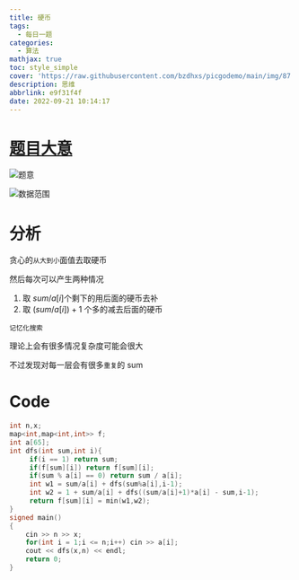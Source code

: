 ```yaml
---
title: 硬币
tags:
  - 每日一题
categories:
  - 算法
mathjax: true
toc: style_simple
cover: 'https://raw.githubusercontent.com/bzdhxs/picgodemo/main/img/87.JPG'
description: 思维
abbrlink: e9f31f4f
date: 2022-09-21 10:14:17
---
```


# [题目大意](http://oj.daimayuan.top/course/10/problem/815)

![题意](https://cdn.jsdelivr.net/gh/bzdhxs/picgodemo/img/image-20220829093726044.png)

![数据范围](https://cdn.jsdelivr.net/gh/bzdhxs/picgodemo/img/image-20220829093732479.png)



# 分析

贪心的``从大到小``面值去取硬币

然后每次可以产生两种情况

1. 取 $sum/a[i]$个剩下的用后面的硬币去补
2. 取 $(sum/a[i])+1$ 个多的减去后面的硬币

``记忆化搜索``

理论上会有很多情况复杂度可能会很大

不过发现对每一层会有很多``重复``的 sum

# Code

```cpp
int n,x;
map<int,map<int,int>> f;
int a[65];
int dfs(int sum,int i){
     if(i == 1) return sum;
     if(f[sum][i]) return f[sum][i];
     if(sum % a[i] == 0) return sum / a[i];
     int w1 = sum/a[i] + dfs(sum%a[i],i-1);
     int w2 = 1 + sum/a[i] + dfs((sum/a[i]+1)*a[i] - sum,i-1);
     return f[sum][i] = min(w1,w2); 
}  
signed main()
{
    cin >> n >> x;
    for(int i = 1;i <= n;i++) cin >> a[i];
    cout << dfs(x,n) << endl;
    return 0;
}
```



